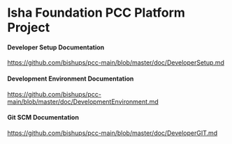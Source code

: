 Isha Foundation PCC Platform Project
====================================

#### Developer Setup Documentation
https://github.com/bishups/pcc-main/blob/master/doc/DeveloperSetup.md

#### Development Environment Documentation
https://github.com/bishups/pcc-main/blob/master/doc/DevelopmentEnvironment.md

#### Git SCM Documentation
https://github.com/bishups/pcc-main/blob/master/doc/DeveloperGIT.md


